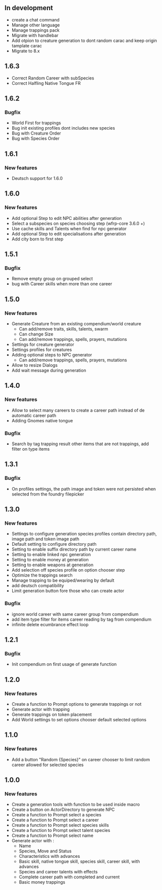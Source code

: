 ## In development

- create a chat command
- Manage other language
- Manage trappings pack
- Migrate with handlebar
- Add otpion to creature generation to dont random carac and keep origin tamplate carac
- Migrate to 8.x

## 1.6.3

- Correct Random Career with subSpecies
- Correct Halfling Native Tongue FR

## 1.6.2

### Bugfix

- World First for trappings
- Bug init existing profiles dont includes new species
- Bug with Creature Order
- Bug with Species Order

## 1.6.1

### New features

- Deutsch support for 1.6.0

## 1.6.0

### New features

- Add optional Step to edit NPC abilities after generation
- Select a subspecies on species choosing step (wfrp-core 3.6.0 +)
- Use cache skills and Talents when find for npc generator
- Add optional Step to edit specialisations after generation
- Add city born to first step

## 1.5.1

### Bugfix

- Remove empty group on grouped select
- bug with Career skills when more than one career

## 1.5.0

### New features

- Generate Creature from an existing compendium/world creature
  - Can add/remove traits, skills, talents, swarm
  - Can change Size
  - Can add/remove trappings, spells, prayers, mutations
- Settings for creature generator
- Settings profiles for creatures
- Adding optional steps to NPC generator
  - Can add/remove trappings, spells, prayers, mutations
- Allow to resize Dialogs
- Add wait message during generation

## 1.4.0

### New features

- Allow to select many careers to create a career path instead of de automatic career path
- Adding Gnomes native tongue

### Bugfix

- Search by tag trapping result other items that are not trappings, add filter on type items

## 1.3.1

### Bugfix

- On profiles settings, the path image and token were not persisted when selected from the foundry filepicker

## 1.3.0

### New features

- Settings to configure generation species profiles contain directory path, image path and token image path
- Default setting to configure directory path
- Setting to enable suffix directory path by current career name
- Setting to enable linked npc generation
- Setting to enable money at generation
- Setting to enable weapons at generation
- Add selection off species profile on option chooser step
- Optimize the trappings search
- Manage trapping to be equiped/wearing by default
- add deutsch compatibility
- Limit generation button fore those who can create actor

### Bugfix

- ignore world career with same career group from compendium
- add item type filter for items career reading by tag from compendium
- infinite delete ecumbrance effect loop

## 1.2.1

### Bugfix

- Init compendium on first usage of generate function

## 1.2.0

### New features

- Create a function to Prompt options to generate trappings or not
- Generate actor with trapping
- Generate trappings on token placement
- Add World settings to set options chooser default selected options

## 1.1.0

### New features

- Add a button "Random {Species}" on career chooser to limit random career allowed for selected species

## 1.0.0

### New features

- Create a generation tools with function to be used inside macro
- Create a button on ActorDirectory to generate NPC
- Create a function to Prompt select a species
- Create a function to Prompt select a career
- Create a function to Prompt select species skills
- Create a function to Prompt select talent species
- Create a function to Prompt select name
- Generate actor with :
  - Name
  - Species, Move and Status
  - Characteristics with advances
  - Basic skill, native tongue skill, species skill, career skill, with advances
  - Species and career talents with effects
  - Complete career path with completed and current
  - Basic money trappings
